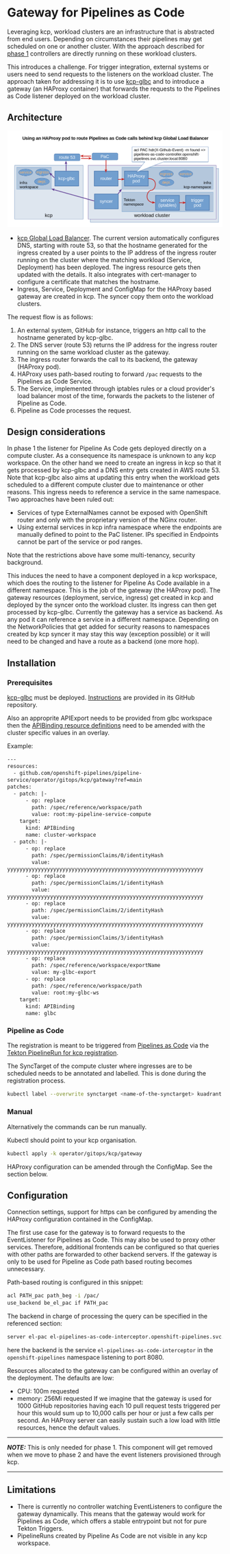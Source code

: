 # Gateway for Pipelines as Code

Leveraging kcp, workload clusters are an infrastructure that is abstracted from end users. Depending on circumstances their pipelines may get scheduled on one or another cluster.
With the approach described for [phase 1](./phase1.md) controllers are directly running on these workload clusters.

This introduces a challenge. For trigger integration, external systems or users need to send requests to the listeners on the workload cluster.
The approach taken for addressing it is to use [kcp-glbc](https://github.com/Kuadrant/kcp-glbc) and to introduce a gateway (an HAProxy container) that forwards the requests to the Pipelines as Code listener deployed on the workload cluster.

## Architecture

![Gateway architecture](./img/gateway.png)

- [kcp Global Load Balancer](https://github.com/Kuadrant/kcp-glbc). The current version automatically configures DNS, starting with route 53, so that the hostname generated for the ingress created by a user points to the IP address of the ingress router running on the cluster where the matching workload (Service, Deployment) has been deployed. The ingress resource gets then updated with the details. It also integrates with cert-manager to configure a certificate that matches the hostname.
- Ingress, Service, Deployment and ConfigMap for the HAProxy based gateway are created in kcp. The syncer copy them onto the workload clusters.

The request flow is as follows:

1. An external system, GitHub for instance, triggers an http call to the hostname generated by kcp-glbc.
2. The DNS server (route 53) returns the IP address for the ingress router running on the same workload cluster as the gateway.
3. The ingress router forwards the call to its backend, the gateway (HAProxy pod).
4. HAProxy uses path-based routing to forward `/pac` requests to the Pipelines as Code Service.
5. The Service, implemented through iptables rules or a cloud provider's load balancer most of the time, forwards the packets to the listener of Pipeline as Code.
6. Pipeline as Code processes the request.

## Design considerations

In phase 1 the listener for Pipeline As Code gets deployed directly on a compute cluster. As a consequence its namespace is unknown to any kcp workspace.
On the other hand we need to create an ingress in kcp so that it gets processed by kcp-glbc and a DNS entry gets created in AWS route 53. Note that kcp-glbc also aims at updating this entry when the workload gets scheduled to a different compute cluster due to maintenance or other reasons.
This ingress needs to reference a service in the same namespace. Two approaches have been ruled out:
- Services of type ExternalNames cannot be exposed with OpenShift router and only with the proprietary version of the NGinx router.
- Using external services in kcp infra namespace where the endpoints are manually defined to point to the PaC listener. IPs specified in Endpoints cannot be part of the service or pod ranges.

Note that the restrictions above have some multi-tenancy, security background.

This induces the need to have a component deployed in a kcp workspace, which does the routing to the listener for Pipeline As Code available in a different namespace. This is the job of the gateway (the HAProxy pod).
The gateway resources (deployment, service, ingress) get created in kcp and deployed by the syncer onto the workload cluster. Its ingress can then get processed by kcp-glbc.
Currently the gateway has a service as backend. As any pod it can reference a service in a different namespace. Depending on the NetworkPolicies that get added for security reasons to namespaces created by kcp syncer it may stay this way (exception possible) or it will need to be changed and have a route as a backend (one more hop).

## Installation

### Prerequisites

[kcp-glbc](https://github.com/Kuadrant/kcp-glbc) must be deployed. [Instructions](https://github.com/Kuadrant/kcp-glbc/blob/main/docs/deployment.md) are provided in its GitHub repository.

Also an approprite APIExport needs to be provided from glbc workspace then the [APIBinding resource definitions](../operator/gitops/kcp/gateway/glbc-apibinding.yaml) need to be amended with the cluster specific values in an overlay.

Example:

~~~
---
resources:
  - github.com/openshift-pipelines/pipeline-service/operator/gitops/kcp/gateway?ref=main
patches:
  - patch: |-
      - op: replace
        path: /spec/reference/workspace/path
        value: root:my-pipeline-service-compute
    target:
      kind: APIBinding
      name: cluster-workspace
  - patch: |-
      - op: replace
        path: /spec/permissionClaims/0/identityHash
        value: yyyyyyyyyyyyyyyyyyyyyyyyyyyyyyyyyyyyyyyyyyyyyyyyyyyyyyyyyyyyyyyy
      - op: replace
        path: /spec/permissionClaims/1/identityHash
        value: yyyyyyyyyyyyyyyyyyyyyyyyyyyyyyyyyyyyyyyyyyyyyyyyyyyyyyyyyyyyyyyy
      - op: replace
        path: /spec/permissionClaims/2/identityHash
        value: yyyyyyyyyyyyyyyyyyyyyyyyyyyyyyyyyyyyyyyyyyyyyyyyyyyyyyyyyyyyyyyy
      - op: replace
        path: /spec/permissionClaims/3/identityHash
        value: yyyyyyyyyyyyyyyyyyyyyyyyyyyyyyyyyyyyyyyyyyyyyyyyyyyyyyyyyyyyyyyy
      - op: replace
        path: /spec/reference/workspace/exportName
        value: my-glbc-export
      - op: replace
        path: /spec/reference/workspace/path
        value: root:my-glbc-ws
    target:
      kind: APIBinding
      name: glbc
~~~

### Pipeline as Code

The registration is meant to be triggered from [Pipelines as Code](https://pipelinesascode.com/) via the [Tekton PipelineRun for kcp registration](../operator/gitops/sre/.tekton/kcp-registration.yaml).

The SyncTarget of the compute cluster where ingresses are to be scheduled needs to be annotated and labelled. This is done during the registration process.

```bash
kubectl label --overwrite synctarget <name-of-the-synctarget> kuadrant.dev/synctarget=<name-of-the-synctarget>
```

### Manual

Alternatively the commands can be run manually.

Kubectl should point to your kcp organisation.

```bash
kubectl apply -k operator/gitops/kcp/gateway
```

HAProxy configuration can be amended through the ConfigMap. See the section below.

## Configuration

Connection settings, support for https can be configured by amending the HAProxy configuration contained in the ConfigMap.

The first use case for the gateway is to forward requests to the EventListener for Pipelines as Code. This may also be used to proxy other services.
Therefore, additional frontends can be configured so that queries with other paths are forwarded to other backend servers. If the gateway is only to be used for Pipeline as Code path based routing becomes unnecessary.

Path-based routing is configured in this snippet:

```bash
acl PATH_pac path_beg -i /pac/
use_backend be_el_pac if PATH_pac
```

The backend in charge of processing the query can be specified in the referenced section:

```bash
server el-pac el-pipelines-as-code-interceptor.openshift-pipelines.svc.cluster.local:8080
```

here the backend is the service `el-pipelines-as-code-interceptor` in the `openshift-pipelines` namespace listening to port 8080.

Resources allocated to the gateway can be configured within an overlay of the deployment. The defaults are low:
- CPU: 100m requested
- memory: 256Mi requested
If we imagine that the gateway is used for 1000 GitHub repositories having each 10 pull request tests triggered per hour this would sum up to 10,000 calls per hour or just a few calls per second. An HAProxy server can easily sustain such a low load with little resources, hence the default values.

---

**_NOTE:_**  This is only needed for phase 1. This component will get removed when we move to phase 2 and have the event listeners provisioned through kcp.

---

## Limitations

- There is currently no controller watching EventListeners to configure the gateway dynamically. This means that the gateway would work for Pipelines as Code, which offers a stable entrypoint but not for pure Tekton Triggers.
- PipelineRuns created by Pipeline As Code are not visible in any kcp workspace.

